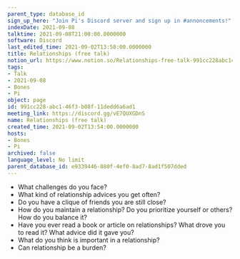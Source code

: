 ```yaml
---
parent_type: database_id
sign_up_here: "Join Pi's Discord server and sign up in #annoncements!"
indexDate: 2021-09-08
talktime: 2021-09-08T21:00:00.0000000
software: Discord
last_edited_time: 2021-09-02T13:58:00.0000000
title: Relationships (free talk)
notion_url: https://www.notion.so/Relationships-free-talk-991cc228abc146f3b08f11dedd6a6ad1
tags:
- Talk
- 2021-09-08
- Bones
- Pi
object: page
id: 991cc228-abc1-46f3-b08f-11dedd6a6ad1
meeting_link: https://discord.gg/vE7QUXGDnS
name: Relationships (free talk)
created_time: 2021-09-02T13:54:00.0000000
hosts:
- Bones
- Pi
archived: false
language_level: No limit
parent_database_id: e9339446-880f-4ef0-8ad7-8ad1f507dded
---
```



   - What challenges do you face?
   - What kind of relationship advices you get often?
   - Do you have a clique of friends you are still close?
   - How do you maintain a relationship? Do you prioritize yourself or others? How do you balance it?
   - Have you ever read a book or article on relationships? What drove you to read it? What advice did it gave you?
   - What do you think is important in a relationship?
   - Can relationship be a burden?










